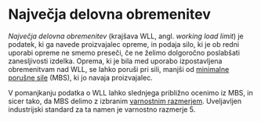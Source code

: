 # Največja delovna obremenitev

_Največja delovna obremenitev_ (krajšava WLL, angl. _working load limit_) je
podatek, ki ga navede proizvajalec opreme, in podaja silo, ki je ob redni
uporabi opreme ne smemo preseči, če ne želimo dolgoročno poslabšati
zanesljivosti izdelka. Oprema, ki je bila med uporabo izpostavljena obremenitvam
nad WLL, se lahko poruši pri sili, manjši od
[minimalne porušne sile](/minimalna-porusna-sila) (MBS), ki jo navaja
proizvajalec.

V pomanjkanju podatka o WLL lahko slednjega približno ocenimo iz MBS, in sicer
tako, da MBS delimo z izbranim [varnostnim razmerjem](/varnostno-razmerje).
Uveljavljen industrijski standard za ta namen je varnostno razmerje 5.
